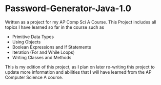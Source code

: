 # Password-Generator-Java-1.0
 Written as a project for my AP Comp Sci A Course. 
 This Project includes all topics I have learned so far in the course such as 
 - Primitive Data Types
 - Using Objects
 - Boolean Expressions and If Statements
 - Iteration (For and While Loops)
 - Writing Classes and Methods
 
 This is my edition of this project, as I plan on later re-writing this project to update more information and abilities that I will have learned from the AP Computer Science A course.
